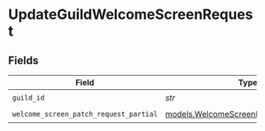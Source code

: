 # UpdateGuildWelcomeScreenRequest


## Fields

| Field                                                                                    | Type                                                                                     | Required                                                                                 | Description                                                                              |
| ---------------------------------------------------------------------------------------- | ---------------------------------------------------------------------------------------- | ---------------------------------------------------------------------------------------- | ---------------------------------------------------------------------------------------- |
| `guild_id`                                                                               | *str*                                                                                    | :heavy_check_mark:                                                                       | N/A                                                                                      |
| `welcome_screen_patch_request_partial`                                                   | [models.WelcomeScreenPatchRequestPartial](../models/welcomescreenpatchrequestpartial.md) | :heavy_check_mark:                                                                       | N/A                                                                                      |